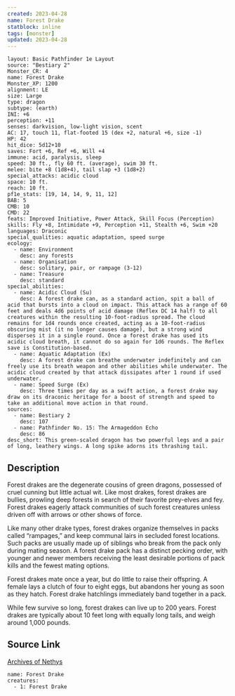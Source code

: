 ```yaml
---
created: 2023-04-28
name: Forest Drake
statblock: inline
tags: [monster]
updated: 2023-04-28
---
```

```statblock
layout: Basic Pathfinder 1e Layout
source: "Bestiary 2"
Monster_CR: 4
name: Forest Drake
Monster_XP: 1200
alignment: LE
size: Large
type: dragon
subtype: (earth)
INI: +6
perception: +11
senses: darkvision, low-light vision, scent
AC: 17, touch 11, flat-footed 15 (dex +2, natural +6, size -1)
HP: 42
hit_dice: 5d12+10
saves: Fort +6, Ref +6, Will +4
immune: acid, paralysis, sleep
speed: 30 ft., fly 60 ft. (average), swim 30 ft.
melee: bite +8 (1d8+4), tail slap +3 (1d8+2)
special_attacks: acidic cloud
space: 10 ft.
reach: 10 ft.
pf1e_stats: [19, 14, 14, 9, 11, 12]
BAB: 5
CMB: 10
CMD: 22
feats: Improved Initiative, Power Attack, Skill Focus (Perception)
skills: Fly +8, Intimidate +9, Perception +11, Stealth +6, Swim +20
languages: Draconic
special_qualities: aquatic adaptation, speed surge
ecology:
  - name: Environment
    desc: any forests
  - name: Organisation
    desc: solitary, pair, or rampage (3-12)
  - name: Treasure
    desc: standard
special_abilities:
  - name: Acidic Cloud (Su)
    desc: A forest drake can, as a standard action, spit a ball of acid that bursts into a cloud on impact. This attack has a range of 60 feet and deals 4d6 points of acid damage (Reflex DC 14 half) to all creatures within the resulting 10-foot-radius spread. The cloud remains for 1d4 rounds once created, acting as a 10-foot-radius obscuring mist (it no longer causes damage), but a strong wind disperses it in a single round. Once a forest drake has used its acidic cloud breath, it cannot do so again for 1d6 rounds. The Reflex save is Constitution-based.
  - name: Aquatic Adaptation (Ex)
    desc: A forest drake can breathe underwater indefinitely and can freely use its breath weapon and other abilities while underwater. The acidic cloud created by that attack dissipates after 1 round if used underwater.
  - name: Speed Surge (Ex)
    desc: Three times per day as a swift action, a forest drake may draw on its draconic heritage for a boost of strength and speed to take an additional move action in that round.
sources:
  - name: Bestiary 2
    desc: 107
  - name: Pathfinder No. 15: The Armageddon Echo
    desc: 86
desc_short: This green-scaled dragon has two powerful legs and a pair of long, leathery wings. A long spike adorns its thrashing tail. 
```
## Description
Forest drakes are the degenerate cousins of green dragons, possessed of cruel cunning but little actual wit. Like most drakes, forest drakes are bullies, prowling deep forests in search of their favorite prey-elves and fey. Forest drakes eagerly attack communities of such forest creatures unless driven off with arrows or other shows of force. 

Like many other drake types, forest drakes organize themselves in packs called “rampages,” and keep communal lairs in secluded forest locations. Such packs are usually made up of siblings who break from the pack only during mating season. A forest drake pack has a distinct pecking order, with younger and newer members receiving the least desirable portions of pack kills and the fewest mating options. 

Forest drakes mate once a year, but do little to raise their offspring. A female lays a clutch of four to eight eggs, but abandons her young as soon as they hatch. Forest drake hatchlings immediately band together in a pack. 

While few survive so long, forest drakes can live up to 200 years. Forest drakes are typically about 10 feet long with equally long tails, and weigh around 1,000 pounds.
## Source Link
[Archives of Nethys](https://aonprd.com/MonsterDisplay.aspx?ItemName=Forest%20Drake)
```encounter-table
name: Forest Drake
creatures:
  - 1: Forest Drake
```

